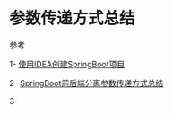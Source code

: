 # 参数传递方式总结


参考

1- [使用IDEA创建SpringBoot项目](https://blog.csdn.net/lom9357bye/article/details/69677120?ops_request_misc=%257B%2522request%255Fid%2522%253A%2522164888711416780366553017%2522%252C%2522scm%2522%253A%252220140713.130102334.pc%255Fall.%2522%257D&request_id=164888711416780366553017&biz_id=0&utm_medium=distribute.pc_search_result.none-task-blog-2~all~first_rank_ecpm_v1~rank_v31_ecpm-2-69677120.142^v5^pc_search_result_cache,157^v4^control&utm_term=idea+%E6%90%AD%E5%BB%BAspringboot%E9%A1%B9%E7%9B%AE&spm=1018.2226.3001.4187)

2- [SpringBoot前后端分离参数传递方式总结](https://blog.csdn.net/qq_40734247/article/details/110151421)

3-  
